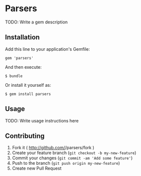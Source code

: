 # Parsers

TODO: Write a gem description

## Installation

Add this line to your application's Gemfile:

    gem 'parsers'

And then execute:

    $ bundle

Or install it yourself as:

    $ gem install parsers

## Usage

TODO: Write usage instructions here

## Contributing

1. Fork it ( http://github.com/<my-github-username>/parsers/fork )
2. Create your feature branch (`git checkout -b my-new-feature`)
3. Commit your changes (`git commit -am 'Add some feature'`)
4. Push to the branch (`git push origin my-new-feature`)
5. Create new Pull Request
